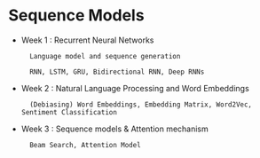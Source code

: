 # Sequence Models

- Week 1 : Recurrent Neural Networks

        Language model and sequence generation

        RNN, LSTM, GRU, Bidirectional RNN, Deep RNNs

- Week 2 : Natural Language Processing and Word Embeddings

        (Debiasing) Word Embeddings, Embedding Matrix, Word2Vec, Sentiment Classification

- Week 3 : Sequence models & Attention mechanism

        Beam Search, Attention Model
